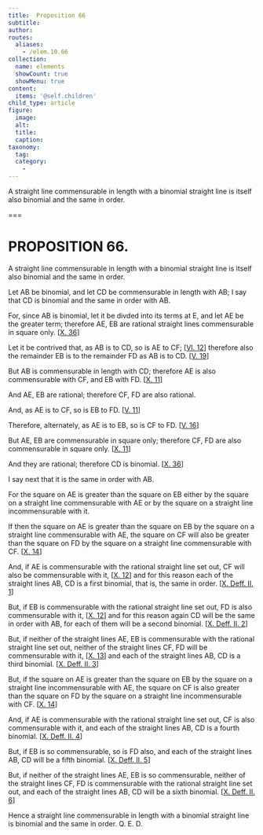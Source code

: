 ```yaml
---
title:  Proposition 66
subtitle: 
author:
routes:
  aliases:
    - /elem.10.66
collection:
  name: elements
  showCount: true
  showMenu: true
content:
  items: '@self.children'
child_type: article
figure:
  image:
  alt:
  title:
  caption:
taxonomy:
  tag:
  category:
    - 
---
```


<p><hi rend="ital">A straight line commensurable in length with a binomial straight line is itself also binomial and the same in order</hi>. </p>

===

<h1>PROPOSITION 66.</h1>
<p><span class="ital">A straight line commensurable in length with a binomial straight line is itself also binomial and the same in order</span>. </p>

<p>Let <span class="ital">AB</span> be binomial, and let <span class="ital">CD</span> be commensurable in length with <span class="ital">AB</span>;  I say that <span class="ital">CD</span> is binomial and the same in order with <span class="ital">AB</span>. </p>

<p>For, since <span class="ital">AB</span> is binomial, let it be divded into its terms at <span class="ital">E</span>, and let <span class="ital">AE</span> be the greater term; <pb n="146"/>therefore <span class="ital">AE</span>, <span class="ital">EB</span> are rational straight lines commensurable in square only. [<a href="/elem.10.36">X. 36</a>] </p>

<p>Let it be contrived that, as <span class="ital">AB</span> is to <span class="ital">CD</span>, so is <span class="ital">AE</span> to <span class="ital">CF</span>; [<a href="/elem.6.12">VI. 12</a>] therefore also the remainder <span class="ital">EB</span> is to the remainder <span class="ital">FD</span> as <span class="ital">AB</span> is to <span class="ital">CD</span>. [<a href="/elem.5.19">V. 19</a>] </p>

<p>But <span class="ital">AB</span> is commensurable in length with <span class="ital">CD</span>; therefore <span class="ital">AE</span> is also commensurable with <span class="ital">CF</span>, and <span class="ital">EB</span> with <span class="ital">FD</span>. [<a href="/elem.10.11">X. 11</a>] </p>

<p>And <span class="ital">AE</span>, <span class="ital">EB</span> are rational; therefore <span class="ital">CF</span>, <span class="ital">FD</span> are also rational. </p>

<p>And, as <span class="ital">AE</span> is to <span class="ital">CF</span>, so is <span class="ital">EB</span> to <span class="ital">FD</span>. [<a href="/elem.5.11">V. 11</a>] </p>

<p>Therefore, alternately, as <span class="ital">AE</span> is to <span class="ital">EB</span>, so is <span class="ital">CF</span> to <span class="ital">FD</span>. [<a href="/elem.5.16">V. 16</a>] </p>

<p>But <span class="ital">AE</span>, <span class="ital">EB</span> are commensurable in square only; therefore <span class="ital">CF</span>, <span class="ital">FD</span> are also commensurable in square only. [<a href="/elem.10.11">X. 11</a>] </p>

<p>And they are rational; therefore <span class="ital">CD</span> is binomial. [<a href="/elem.10.36">X. 36</a>] </p>

<p>I say next that it is the same in order with <span class="ital">AB</span>. </p>

<p>For the square on <span class="ital">AE</span> is greater than the square on <span class="ital">EB</span> either by the square on a straight line commensurable with <span class="ital">AE</span> or by the square on a straight line incommensurable with it. </p>

<p>If then the square on <span class="ital">AE</span> is greater than the square on <span class="ital">EB</span> by the square on a straight line commensurable with <span class="ital">AE</span>, the square on <span class="ital">CF</span> will also be greater than the square on <span class="ital">FD</span> by the square on a straight line commensurable with <span class="ital">CF</span>. [<a href="/elem.10.14">X. 14</a>] </p>

<p>And, if <span class="ital">AE</span> is commensurable with the rational straight line set out, <span class="ital">CF</span> will also be commensurable with it, [<a href="/elem.10.12">X. 12</a>] and for this reason each of the straight lines <span class="ital">AB</span>, <span class="ital">CD</span> is a first binomial, that is, the same in order. [<a href="/elem.10.def.2.1">X. Deff. II. 1</a>] </p>

<p>But, if <span class="ital">EB</span> is commensurable with the rational straight line set out, <span class="ital">FD</span> is also commensurable with it, [<a href="/elem.10.12">X. 12</a>] and for this reason again <span class="ital">CD</span> will be the same in order with <span class="ital">AB</span>, for each of them will be a second binomial. [<a href="/elem.10.def.2.2">X. Deff. II. 2</a>] <pb n="147"/></p>

<p>But, if neither of the straight lines <span class="ital">AE</span>, <span class="ital">EB</span> is commensurable with the rational straight line set out, neither of the straight lines <span class="ital">CF</span>, <span class="ital">FD</span> will be commensurable with it, [<a href="/elem.10.13">X. 13</a>] and each of the straight lines <span class="ital">AB</span>, <span class="ital">CD</span> is a third binomial. [<a href="/elem.10.def.2.3">X. Deff. II. 3</a>] </p>

<p>But, if the square on <span class="ital">AE</span> is greater than the square on <span class="ital">EB</span> by the square on a straight line incommensurable with <span class="ital">AE</span>, the square on <span class="ital">CF</span> is also greater than the square on <span class="ital">FD</span> by the square on a straight line incommensurable with <span class="ital">CF</span>. [<a href="/elem.10.14">X. 14</a>] </p>

<p>And, if <span class="ital">AE</span> is commensurable with the rational straight line set out, <span class="ital">CF</span> is also commensurable with it, and each of the straight lines <span class="ital">AB</span>, <span class="ital">CD</span> is a fourth binomial. [<a href="/elem.10.def.2.4">X. Deff. II. 4</a>] </p>

<p>But, if <span class="ital">EB</span> is so commensurable, so is <span class="ital">FD</span> also, and each of the straight lines <span class="ital">AB</span>, <span class="ital">CD</span> will be a fifth binomial. [<a href="/elem.10.def.2.5">X. Deff. II. 5</a>] </p>

<p>But, if neither of the straight lines <span class="ital">AE</span>, <span class="ital">EB</span> is so commensurable, neither of the straight lines <span class="ital">CF</span>, <span class="ital">FD</span> is commensurable with the rational straight line set out, and each of the straight lines <span class="ital">AB</span>, <span class="ital">CD</span> will be a sixth binomial. [<a href="/elem.10.def.2.6">X. Deff. II. 6</a>] </p>

<p>Hence a straight line commensurable in length with a binomial straight line is binomial and the same in order. Q. E. D.</p>
